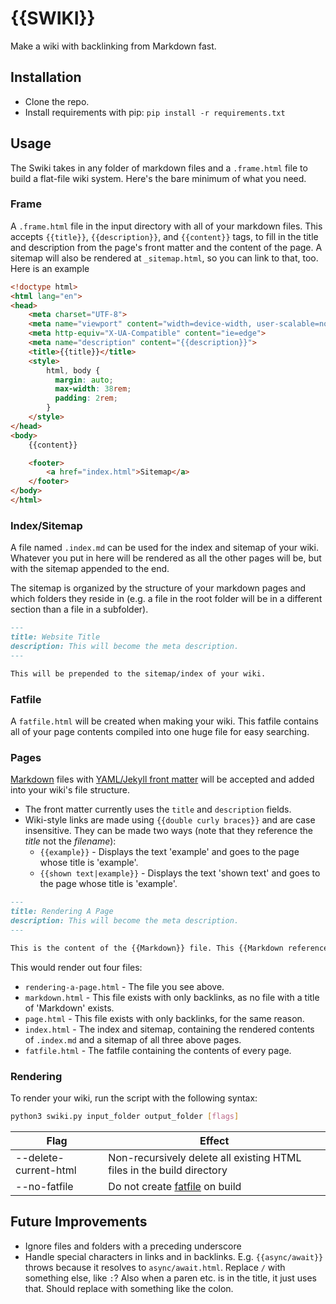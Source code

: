 # {{SWIKI}}

Make a wiki with backlinking from Markdown fast.

## Installation

* Clone the repo.
* Install requirements with pip: `pip install -r requirements.txt`

## Usage

The Swiki takes in any folder of markdown files and a `.frame.html` file to build a flat-file wiki system. Here's the bare minimum of what you need.

### Frame

A `.frame.html` file in the input directory with all of your markdown files. This accepts `{{title}}`, `{{description}}`, and `{{content}}` tags, to fill in the title and description from the page's front matter and the content of the page. A sitemap will also be rendered at `_sitemap.html`, so you can link to that, too. Here is an example 

```html
<!doctype html>
<html lang="en">
<head>
    <meta charset="UTF-8">
    <meta name="viewport" content="width=device-width, user-scalable=no, initial-scale=1.0, maximum-scale=1.0, minimum-scale=1.0">
    <meta http-equiv="X-UA-Compatible" content="ie=edge">
    <meta name="description" content="{{description}}">
    <title>{{title}}</title>
    <style>
        html, body {
          margin: auto;
          max-width: 38rem;
          padding: 2rem;
        }
    </style>
</head>
<body>
    {{content}}

    <footer>
        <a href="index.html">Sitemap</a>
    </footer>
</body>
</html>
```

### Index/Sitemap

A file named `.index.md` can be used for the index and sitemap of your wiki. Whatever you put in here will be rendered as all the other pages will be, but with the sitemap appended to the end.

The sitemap is organized by the structure of your markdown pages and which folders they reside in (e.g. a file in the root folder will be in a different section than a file in a subfolder).

```markdown
---
title: Website Title
description: This will become the meta description.
---

This will be prepended to the sitemap/index of your wiki.
```

### Fatfile

A `fatfile.html` will be created when making your wiki. This fatfile contains all of your page contents compiled into one huge file for easy searching. 

### Pages

[Markdown](https://spec.commonmark.org/0.29/) files with [YAML/Jekyll front matter](https://jekyllrb.com/docs/front-matter/) will be accepted and added into your wiki's file structure. 

* The front matter currently uses the `title` and `description` fields.
* Wiki-style links are made using `{{double curly braces}}` and are case insensitive. They can be made two ways (note that they reference the *title* not the *filename*):
    * `{{example}}` - Displays the text 'example' and goes to the page whose title is 'example'.
    * `{{shown text|example}}` - Displays the text 'shown text' and goes to the page whose title is 'example'.

```markdown
---
title: Rendering A Page
description: This will become the meta description.
---

This is the content of the {{Markdown}} file. This {{Markdown reference|Markdown}} doesn't exist, but the {{page}} will.
```

This would render out four files:

* `rendering-a-page.html` - The file you see above.
* `markdown.html` - This file exists with only backlinks, as no file with a title of 'Markdown' exists.
* `page.html` - This file exists with only backlinks, for the same reason.
* `index.html` - The index and sitemap, containing the rendered contents of `.index.md` and a sitemap of all three above pages.
* `fatfile.html` - The fatfile containing the contents of every page.

### Rendering

To render your wiki, run the script with the following syntax:

```bash
python3 swiki.py input_folder output_folder [flags]
```

Flag | Effect
--- | ---
--delete-current-html | Non-recursively delete all existing HTML files in the build directory
--no-fatfile | Do not create [fatfile](#fatfile) on build 

## Future Improvements

- Ignore files and folders with a preceding underscore
- Handle special characters in links and in backlinks. E.g. `{{async/await}}` throws because it resolves to `async/await.html`. Replace `/` with something else, like `:`? Also when a paren etc. is in the title, it just uses that. Should replace with something like the colon.
